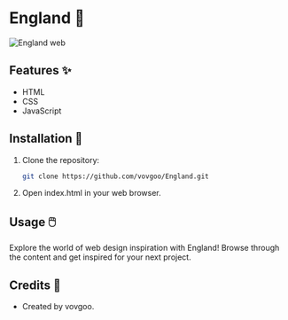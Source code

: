 # England 🌟

![England web](https://i.imgur.com/B4SGhSq.png)

## Features ✨
- HTML
- CSS
- JavaScript
  
## Installation 🚀
1. Clone the repository:
   ```bash
   git clone https://github.com/vovgoo/England.git
2. Open index.html in your web browser.

## Usage 🖱️
Explore the world of web design inspiration with England! Browse through the content and get inspired for your next project.

## Credits 👏
- Created by vovgoo.


